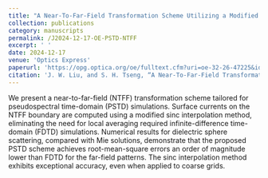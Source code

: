 ```yaml
---
title: "A Near-To-Far-Field Transformation Scheme Utilizing a Modified Sinc Interpolation Method for PSTD Simulations"
collection: publications
category: manuscripts
permalink: /J2024-12-17-OE-PSTD-NTFF
excerpt: ' '
date: 2024-12-17
venue: 'Optics Express'
paperurl: 'https://opg.optica.org/oe/fulltext.cfm?uri=oe-32-26-47225&id=565293'
citation: 'J. W. Liu, and S. H. Tseng, “A Near-To-Far-Field Transformation Scheme Utilizing a Modified Sinc Interpolation Method for PSTD Simulations,” Optics Express, vol. 32, no. 26, pp. 47225-47235, Dec. 2024.'
---
```


We present a near-to-far-field (NTFF) transformation scheme tailored for pseudospectral time-domain (PSTD) simulations. Surface currents on the NTFF boundary are computed using a modified sinc interpolation method, eliminating the need for local averaging required infinite-difference time-domain (FDTD) simulations. Numerical results for dielectric sphere scattering, compared with Mie solutions, demonstrate that the proposed PSTD scheme achieves root-mean-square errors an order of magnitude lower than FDTD for the far-field patterns. The sinc interpolation method exhibits exceptional accuracy, even when applied to coarse grids.